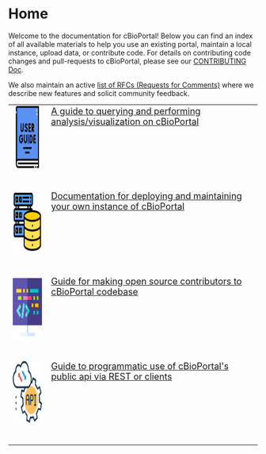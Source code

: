 # Home

Welcome to the documentation for cBioPortal! Below you can find an index of all available materials to help you use an existing portal, maintain a local instance, upload data, or contribute code. For details on contributing code changes and pull-requests to cBioPortal, please see our [CONTRIBUTING Doc](https://github.com/cBioPortal/cbioportal/blob/master/CONTRIBUTING.md).

We also maintain an active [list of RFCs (Requests for Comments)](RFC-List.md) where we describe new features and solicit community feedback.

<div class="homeList">

<style>
    .homeLinks td { 
        border:none !important;
        padding-bottom:40px !important;
        vertical-align: top;
        font-size:18px;
    }
</style>

<table border="0" class="homeLinks">
    <tr>
         <td>
            <a href="user-guide/">
            <img src="images/user-guide.png" width="125" height="125" alt="User guide  free icon" title="User guide free icon">
            </a>
        </td>
        <td>
            <a href="user-guide/">A guide to querying and performing analysis/visualization on cBioPortal</a>
        </td>
    </tr>
    <tr>
         <td>
            <a href="deployment/">
            <img src="images/deployment.png" width="125" height="125" alt="User guide  free icon" title="User guide free icon">
            </a>
        </td>
        <td>
            <a href="deployment/">Documentation for deploying and maintaining your own instance of cBioPortal</a>
        </td>
    </tr>
    <tr>
         <td>
            <a href="development/">
            <img src="images/develop.png" width="125" height="125" alt="User guide  free icon" title="User guide free icon">
            </a>
        </td>
        <td>
            <a href="development/">Guide for making open source contributors to cBioPortal codebase</a>
        </td>
    </tr>
        <tr>
             <td>
                <a href="web-api-and-clients/">
                <img src="images/api.png" width="125" height="125" alt="User guide  free icon" title="User guide free icon">
                </a>
            </td>
            <td>
                <a href="web-api-and-clients/">Guide to programmatic use of cBioPortal's public api via REST or clients</a>
            </td>
        </tr>
    </tr>
</table>

</div>

